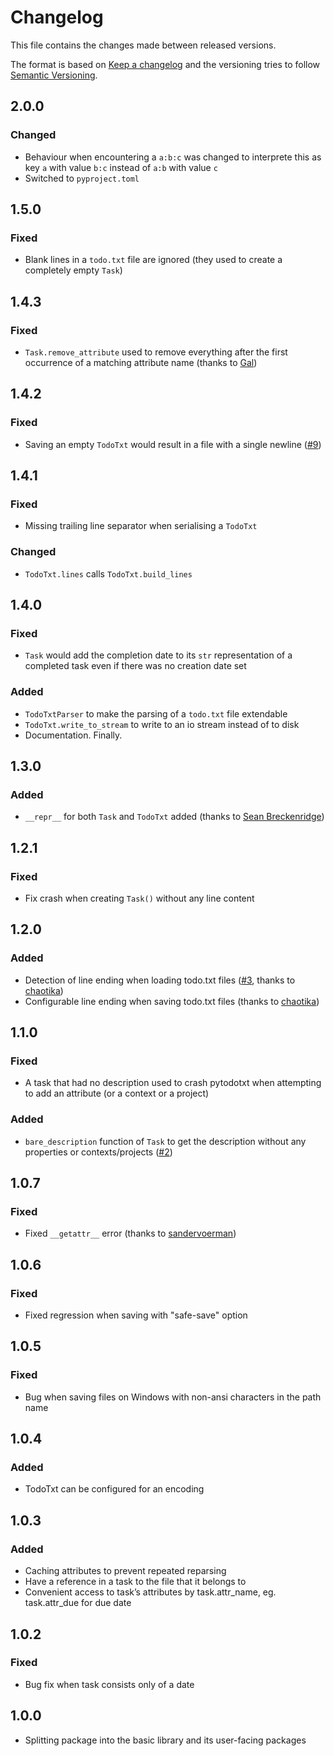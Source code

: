 # Changelog

This file contains the changes made between released versions.

The format is based on [Keep a changelog](https://keepachangelog.com/) and the versioning tries to follow
[Semantic Versioning](https://semver.org).


## 2.0.0
### Changed
- Behaviour when encountering a `a:b:c` was changed to interprete this as key `a` with value `b:c` instead of `a:b` with value `c`
- Switched to `pyproject.toml`


## 1.5.0
### Fixed
- Blank lines in a `todo.txt` file are ignored (they used to create a completely empty `Task`)


## 1.4.3
### Fixed
- `Task.remove_attribute` used to remove everything after the first occurrence of a matching attribute name (thanks to [Gal](https://github.com/gal064))


## 1.4.2
### Fixed
- Saving an empty `TodoTxt` would result in a file with a single newline ([#9](https://github.com/vonshednob/pytodotxt/issues/9))


## 1.4.1
### Fixed
- Missing trailing line separator when serialising a `TodoTxt`

### Changed
- `TodoTxt.lines` calls `TodoTxt.build_lines`


## 1.4.0
### Fixed
- `Task` would add the completion date to its `str` representation of a completed task even if there was no creation date set

### Added
- `TodoTxtParser` to make the parsing of a `todo.txt` file extendable
- `TodoTxt.write_to_stream` to write to an io stream instead of to disk
- Documentation. Finally.


## 1.3.0
### Added
- `__repr__` for both `Task` and `TodoTxt` added (thanks to [Sean Breckenridge](https://github.com/seanbreckenridge))

## 1.2.1
### Fixed
- Fix crash when creating `Task()` without any line content

## 1.2.0
### Added
- Detection of line ending when loading todo.txt files ([#3](https://github.com/vonshednob/pytodotxt/issues/3), thanks to [chaotika](https://github.com/chaotika))
- Configurable line ending when saving todo.txt files (thanks to [chaotika](https://github.com/chaotika))

## 1.1.0
### Fixed
- A task that had no description used to crash pytodotxt when attempting to add an attribute (or a context or a project)

### Added
- `bare_description` function of `Task` to get the description without any properties or contexts/projects ([#2](https://github.com/vonshednob/pytodotxt/issues/2))

## 1.0.7
### Fixed
- Fixed `__getattr__` error (thanks to [sandervoerman](https://github.com/sandervoerman))

## 1.0.6
### Fixed
- Fixed regression when saving with "safe-save" option

## 1.0.5
### Fixed
- Bug when saving files on Windows with non-ansi characters in the path name

## 1.0.4
### Added
- TodoTxt can be configured for an encoding

## 1.0.3
### Added
- Caching attributes to prevent repeated reparsing
- Have a reference in a task to the file that it belongs to
- Convenient access to task’s attributes by task.attr_name, eg. task.attr_due
  for due date

## 1.0.2
### Fixed
- Bug fix when task consists only of a date

## 1.0.0
- Splitting package into the basic library and its user-facing packages

